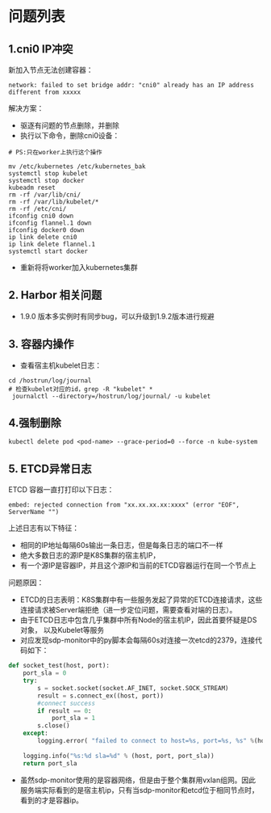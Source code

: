 # 问题列表

## 1.cni0 IP冲突

新加入节点无法创建容器：

```
network: failed to set bridge addr: "cni0" already has an IP address different from xxxxx
```

解决方案：
- 驱逐有问题的节点删除，并删除
- 执行以下命令，删除cni0设备：

```shell
# PS:只在worker上执行这个操作

mv /etc/kubernetes /etc/kubernetes_bak
systemctl stop kubelet
systemctl stop docker
kubeadm reset
rm -rf /var/lib/cni/
rm -rf /var/lib/kubelet/*
rm -rf /etc/cni/
ifconfig cni0 down
ifconfig flannel.1 down
ifconfig docker0 down
ip link delete cni0
ip link delete flannel.1
systemctl start docker
```
- 重新将将worker加入kubernetes集群

## 2. Harbor 相关问题

- 1.9.0 版本多实例时有同步bug，可以升级到1.9.2版本进行规避

## 3. 容器内操作

- 查看宿主机kubelet日志：

```
cd /hostrun/log/journal
# 检查kubelet对应的id，grep -R "kubelet" *
 journalctl --directory=/hostrun/log/journal/ -u kubelet

```

## 4.强制删除

```shell script
kubectl delete pod <pod-name> --grace-period=0 --force -n kube-system
```

## 5. ETCD异常日志

ETCD 容器一直打打印以下日志：

```
embed: rejected connection from "xx.xx.xx.xx:xxxx" (error "EOF", ServerName "")
```

上述日志有以下特征：

- 相同的IP地址每隔60s输出一条日志，但是每条日志的端口不一样
- 绝大多数日志的源IP是K8S集群的宿主机IP，
- 有一个源IP是容器IP，并且这个源IP和当前的ETCD容器运行在同一个节点上

问题原因：

- ETCD的日志表明：K8S集群中有一些服务发起了异常的ETCD连接请求，这些连接请求被Server端拒绝（进一步定位问题，需要查看对端的日志）。
- 由于ETCD日志中包含几乎集群中所有Node的宿主机IP，因此首要怀疑是DS对象， 以及Kubelet等服务
- 对应发现sdp-monitor中的py脚本会每隔60s对连接一次etcd的2379，连接代码如下：

```python
def socket_test(host, port):
	port_sla = 0
	try:
		s = socket.socket(socket.AF_INET, socket.SOCK_STREAM)
		result = s.connect_ex((host, port))
		#connect success
		if result == 0:
			port_sla = 1
		s.close()
	except:
		logging.error( "failed to connect to host=%s, port=%s, %s" %(host, port, str(traceback.format_exc())))
	
	logging.info("%s:%d sla=%d" % (host, port, port_sla))
	return port_sla
```

- 虽然sdp-monitor使用的是容器网络，但是由于整个集群用vxlan组网。因此服务端实际看到的是宿主机ip，只有当sdp-monitor和etcd位于相同节点时，看到的才是容器ip。